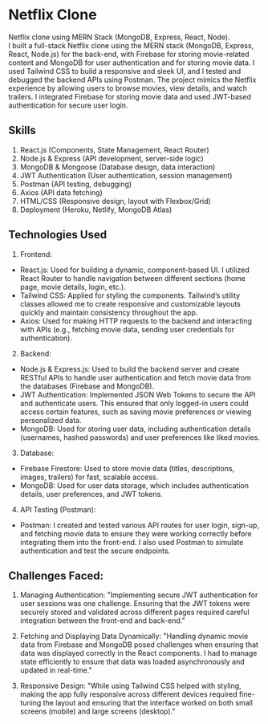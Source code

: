 # Netflix Clone 
Netflix clone using MERN Stack (MongoDB, Express, React, Node).\
I built a full-stack Netflix clone using the MERN stack (MongoDB, Express, React, Node.js) for the back-end, with Firebase for storing movie-related content and MongoDB for user authentication and for storing movie data. I used Tailwind CSS to build a responsive and sleek UI, and I tested and debugged the backend APIs using Postman. The project mimics the Netflix experience by allowing users to browse movies, view details, and watch trailers. I integrated Firebase for storing movie data and used JWT-based authentication for secure user login.


## Skills
1. React.js (Components, State Management, React Router)
2. Node.js & Express (API development, server-side logic)
3. MongoDB & Mongoose (Database design, data interaction)
4. JWT Authentication (User authentication, session management)
5. Postman (API testing, debugging)
6. Axios (API data fetching)
7. HTML/CSS (Responsive design, layout with Flexbox/Grid)
8. Deployment (Heroku, Netlify, MongoDB Atlas)

## Technologies Used
1. Frontend:
  * React.js: Used for building a dynamic, component-based UI. I utilized React Router to handle navigation between different sections (home page, movie details, login, etc.).
  * Tailwind CSS: Applied for styling the components. Tailwind’s utility classes allowed me to create responsive and customizable layouts quickly and maintain consistency throughout the app.
  * Axios: Used for making HTTP requests to the backend and interacting with APIs (e.g., fetching movie data, sending user credentials for authentication).
    
2. Backend:
  * Node.js & Express.js: Used to build the backend server and create RESTful APIs to handle user authentication and fetch movie data from the databases (Firebase and MongoDB).
  * JWT Authentication: Implemented JSON Web Tokens to secure the API and authenticate users. This ensured that only logged-in users could access certain features, such as saving movie preferences or viewing personalized data.
  * MongoDB: Used for storing user data, including authentication details (usernames, hashed passwords) and user preferences like liked movies.
    
3. Database:
  * Firebase Firestore: Used to store movie data (titles, descriptions, images, trailers) for fast, scalable access.
  * MongoDB: Used for user data storage, which includes authentication details, user preferences, and JWT tokens.
    
4. API Testing (Postman):
  * Postman: I created and tested various API routes for user login, sign-up, and fetching movie data to ensure they were working correctly before integrating them into the front-end. I also used Postman to simulate authentication and test the secure endpoints.
    
## Challenges Faced:
1. Managing Authentication: "Implementing secure JWT authentication for user sessions was one challenge. Ensuring that the JWT tokens were securely stored and validated across different pages required careful integration between the front-end and back-end."

2. Fetching and Displaying Data Dynamically: "Handling dynamic movie data from Firebase and MongoDB posed challenges when ensuring that data was displayed correctly in the React components. I had to manage state efficiently to ensure that data was loaded asynchronously and updated in real-time."

3. Responsive Design: "While using Tailwind CSS helped with styling, making the app fully responsive across different devices required fine-tuning the layout and ensuring that the interface worked on both small screens (mobile) and large screens (desktop)."









  




